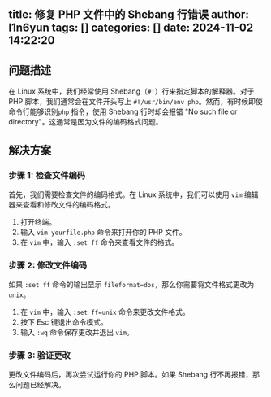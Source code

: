 title: 修复 PHP 文件中的 Shebang 行错误
author: l1n6yun
tags: []
categories: []
date: 2024-11-02 14:22:20
---
## 问题描述

在 Linux 系统中，我们经常使用 Shebang（`#!`）行来指定脚本的解释器。对于 PHP 脚本，我们通常会在文件开头写上 `#!/usr/bin/env php`。然而，有时候即使命令行能够识别`php` 指令，使用 Shebang 行时却会报错 "No such file or directory"。这通常是因为文件的编码格式问题。

## 解决方案

### 步骤 1: 检查文件编码

首先，我们需要检查文件的编码格式。在 Linux 系统中，我们可以使用 `vim` 编辑器来查看和修改文件的编码格式。

1. 打开终端。
2. 输入 `vim yourfile.php` 命令来打开你的 PHP 文件。
3. 在 `vim` 中，输入 `:set ff` 命令来查看文件的格式。

### 步骤 2: 修改文件编码

如果 `:set ff` 命令的输出显示 `fileformat=dos`，那么你需要将文件格式更改为 `unix`。

1. 在 `vim` 中，输入 `:set ff=unix` 命令来更改文件格式。
2. 按下 Esc 键退出命令模式。
3. 输入 `:wq` 命令保存更改并退出 `vim`。

### 步骤 3: 验证更改

更改文件编码后，再次尝试运行你的 PHP 脚本。如果 Shebang 行不再报错，那么问题已经解决。
